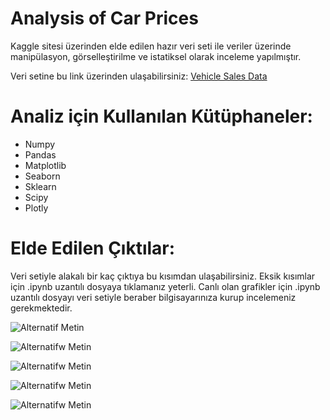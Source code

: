 # Analysis of Car Prices
Kaggle sitesi üzerinden elde edilen hazır veri seti ile veriler üzerinde manipülasyon, görselleştirilme ve istatiksel olarak inceleme yapılmıştır.

Veri setine bu link üzerinden ulaşabilirsiniz: [Vehicle Sales Data](https://www.kaggle.com/datasets/syedanwarafridi/vehicle-sales-data)


# Analiz için Kullanılan Kütüphaneler:
- Numpy
- Pandas
- Matplotlib
- Seaborn
- Sklearn
- Scipy
- Plotly
  
# Elde Edilen Çıktılar:
Veri setiyle alakalı bir kaç çıktıya bu kısımdan ulaşabilirsiniz. Eksik kısımlar için .ipynb uzantılı dosyaya tıklamanız yeterli. Canlı olan grafikler için .ipynb uzantılı dosyayı veri setiyle beraber bilgisayarınıza kurup incelemeniz gerekmektedir.

![Alternatif Metin](https://i.hizliresim.com/le1ojhs.png)


![Alternatifw Metin](https://i.hizliresim.com/izgcmr8.png)

![Alternatifw Metin](https://i.hizliresim.com/ggm6mca.png)

![Alternatifw Metin](https://i.hizliresim.com/r3f2bdp.png)

![Alternatifw Metin](https://i.hizliresim.com/tr1fb6g.png)








